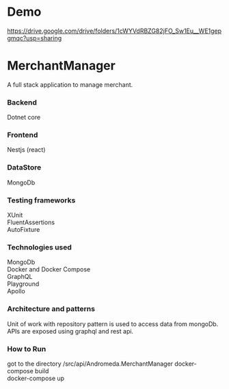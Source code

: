 # Demo

https://drive.google.com/drive/folders/1cWYVdRBZG82jFO_Sw1Eu__WE1gepgmqc?usp=sharing

# MerchantManager

A full stack application to manage merchant.

### Backend
Dotnet core </br>

### Frontend
Nestjs (react)

### DataStore
MongoDb

### Testing frameworks
XUnit </br>
FluentAssertions </br>
AutoFixture </br>

### Technologies used
MongoDb </br>
Docker and Docker Compose </br>
GraphQL </br>
Playground </br>
Apollo

### Architecture and patterns

Unit of work with repository pattern is used to access data from mongoDb. APIs are exposed using graphql and rest api.

### How to Run
got to the directory /src/api/Andromeda.MerchantManager
docker-compose build </br>
docker-compose up


